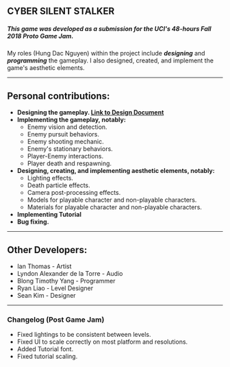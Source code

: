 ## CYBER SILENT STALKER
##### This game was developed as a submission for the UCI's **_48-hours Fall 2018 Proto Game Jam_**.

My roles (Hung Dac Nguyen) within the project include **_designing_** and **_programming_** the gameplay. I also designed, created, and implement the game's aesthetic elements.

---

## **Personal contributions:**
- **Designing the gameplay. [Link to Design Document](Design_Document.docx)**
- **Implementing the gameplay, notably:**
  - Enemy vision and detection.
  - Enemy pursuit behaviors.
  - Enemy shooting mechanic.
  - Enemy's stationary behaviors.
  - Player-Enemy interactions.
  - Player death and respawning.
- **Designing, creating, and implementing aesthetic elements, notably:**
  - Lighting effects.
  - Death particle effects.
  - Camera post-processing effects.
  - Models for playable character and non-playable characters.
  - Materials for playable character and non-playable characters.
- **Implementing Tutorial**
- **Bug fixing.**

---

## Other Developers:
 - Ian Thomas - Artist
 - Lyndon Alexander de la Torre - Audio
 - Blong Timothy Yang - Programmer
 - Ryan Liao - Level Designer
 - Sean Kim - Designer

---


### Changelog (Post Game Jam)
- Fixed lightings to be consistent between levels.
- Fixed UI to scale correctly on most platform and resolutions.
- Added Tutorial font.
- Fixed tutorial scaling.
